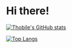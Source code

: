 # Hi there!


[![Thobile's GitHub stats](https://github-readme-stats.vercel.app/api?username=Supa-Thobile2)](https://github.com/Supa-Thobile2/Stats/edit/main/README.md)

[![Top Langs](https://github-readme-stats.vercel.app/api/top-langs/?username=Supa-Thobile2&layout=compact)](https://github.com/anuraghazra/github-readme-stats)
